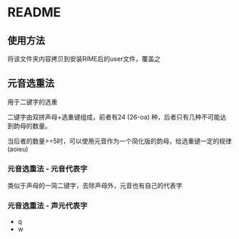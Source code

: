 # README

## 使用方法

将该文件夹内容拷贝到安装RIME后的user文件，覆盖之

## 元音选重法

用于二键字的选重

二键字由双拼声母+选重键组成，前者有24 (26-oa) 种，后者只有几种不可能达到韵母的数量。

当后者的数量>=5时，可以使用元音作为一个简化版的韵母，给选重键一定的规律 (aoieu)

### 元音选重法 - 元音代表字

类似于声母的一简二键字，去除声母外，元音也有自己的代表字

### 元音选重法 - 声元代表字

- q
- w
